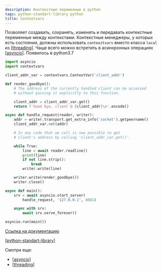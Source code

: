```yaml
---
description: Контекстные переменные в python
tags: python-standart-library python
title: Contextvars
---
```

Позволяет создавать, сохранять, изменять и передавать контекстные переменные между контекстами. Контекстные менеджеры, у которых есть состояния, должны использовать `contexztvars` вместо класса `local` из [[threading]]. Чаще всего можно встретить в асинхронных операциях [[asyncio]]. Появилось в python3.7

```python
import asyncio
import contextvars

client_addr_var = contextvars.ContextVar('client_addr')

def render_goodbye():
    # The address of the currently handled client can be accessed
    # without passing it explicitly to this function.

    client_addr = client_addr_var.get()
    return f'Good bye, client @ {client_addr}\n'.encode()

async def handle_request(reader, writer):
    addr = writer.transport.get_extra_info('socket').getpeername()
    client_addr_var.set(addr)

    # In any code that we call is now possible to get
    # client's address by calling 'client_addr_var.get()'.

    while True:
        line = await reader.readline()
        print(line)
        if not line.strip():
            break
        writer.write(line)

    writer.write(render_goodbye())
    writer.close()

async def main():
    srv = await asyncio.start_server(
        handle_request, '127.0.0.1', 8081)

    async with srv:
        await srv.serve_forever()

asyncio.run(main())
```

[Ссылка на документацию](https://docs.python.org/3/library/contextvars.html#module-contextvars)

[[python-standart-library]]

Смотри еще:

- [[asyncio]]
- [[threading]]

[//begin]: # "Autogenerated link references for markdown compatibility"
[threading]: threading "Threading"
[asyncio]: asyncio "Asyncio"
[python-standart-library]: ..%2Flists%2Fpython-standart-library "Стандартная библиотека python и полезные ресурсы"
[//end]: # "Autogenerated link references"